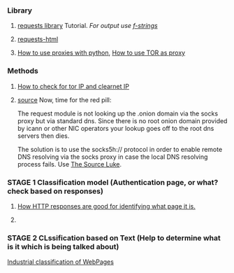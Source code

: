 ### Library

1. [requests library](https://realpython.com/python-requests/) Tutorial. *For output use [f-strings](https://realpython.com/python-f-strings/)*

2. [requests-html](https://requests.readthedocs.io/projects/requests-html/en/latest/)

3. [How to use proxies with python](https://blog.scrapinghub.com/python-requests-proxy), [How to use TOR as proxy](https://www.sylvaindurand.org/use-tor-with-python/) 

### Methods
1. [How to check for tor IP and clearnet IP](https://stackoverflow.com/questions/30286293/make-requests-using-python-over-tor)
2. [source](https://gist.github.com/jefftriplett/9748036)
    Now, time for the red pill:

    The request module is not looking up the .onion domain via the socks proxy but via standard dns. Since there is no root onion domain provided by icann or other NIC operators your lookup goes off to the root dns servers then dies.

    The solution is to use the socks5h:// protocol in order to enable remote DNS resolving via the socks proxy in case the local DNS resolving process fails. Use [The Source Luke](https://github.com/kennethreitz/requests/blob/e3f89bf23c53b98593e4248054661472aacac820/requests/packages/urllib3/contrib/socks.py#L158).

### STAGE 1 Classification model (Authentication page, or what? check based on responses)
1. [How HTTP responses are good for identifying what page it is.](https://searchengineland.com/the-ultimate-guide-to-http-status-codes-and-headers-for-seo-302786)

2. 

### STAGE 2 CLssification based on Text (Help to determine what is it which is being talked about)
[Industrial classification of WebPages](https://towardsdatascience.com/industrial-classification-of-websites-by-machine-learning-with-hands-on-python-3761b1b530f1)
